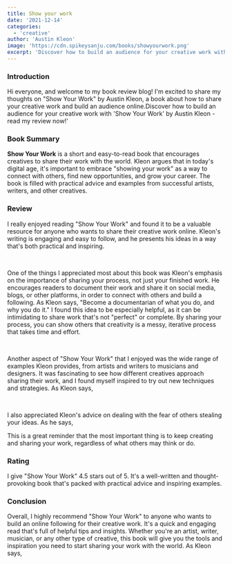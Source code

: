 ```yaml
---
title: Show your work
date: '2021-12-14'
categories:
  - 'creative'
author: 'Austin Kleon'
image: 'https://cdn.spikeysanju.com/books/showyourwork.png'
excerpt: 'Discover how to build an audience for your creative work with Show Your Work by Austin Kleon - read my review now!'
---
```


<script lang="ts">
	import Quote from '$lib/components/quote/Quote.svelte';
</script>

### Introduction

Hi everyone, and welcome to my book review blog! I'm excited to share my thoughts on "Show Your Work" by Austin Kleon, a book about how to share your creative work and build an audience online.Discover how to build an audience for your creative work with 'Show Your Work' by Austin Kleon - read my review now!'

### Book Summary

**Show Your Work** is a short and easy-to-read book that encourages creatives to share their work with the world. Kleon argues that in today's digital age, it's important to embrace "showing your work" as a way to connect with others, find new opportunities, and grow your career. The book is filled with practical advice and examples from successful artists, writers, and other creatives.

### Review

I really enjoyed reading "Show Your Work" and found it to be a valuable resource for anyone who wants to share their creative work online. Kleon's writing is engaging and easy to follow, and he presents his ideas in a way that's both practical and inspiring.

<br/>

One of the things I appreciated most about this book was Kleon's emphasis on the importance of sharing your process, not just your finished work. He encourages readers to document their work and share it on social media, blogs, or other platforms, in order to connect with others and build a following. As Kleon says, "Become a documentarian of what you do, and why you do it." I found this idea to be especially helpful, as it can be intimidating to share work that's not "perfect" or complete. By sharing your process, you can show others that creativity is a messy, iterative process that takes time and effort.

<br/>

Another aspect of "Show Your Work" that I enjoyed was the wide range of examples Kleon provides, from artists and writers to musicians and designers. It was fascinating to see how different creatives approach sharing their work, and I found myself inspired to try out new techniques and strategies. As Kleon says,

<Quote
    		quote="Share what you love, and the people who love the same things will find you."
    		author="Austin Kleon"
    		borderColor="border-yellow-300"
    		textColor="text-gray-900"
    		shadowColor="shadow-yellow-300/20"
    	/>

<br/>

I also appreciated Kleon's advice on dealing with the fear of others stealing your ideas. As he says,
<Quote
    		quote="Don’t worry about people stealing your ideas. If your ideas are any good, you’ll have to ram them down people’s throats."
    		author="Austin Kleon"
    		borderColor="border-yellow-300"
    		textColor="text-gray-900"
    		shadowColor="shadow-yellow-300/20"
    	/>

This is a great reminder that the most important thing is to keep creating and sharing your work, regardless of what others may think or do.

### Rating

I give "Show Your Work" 4.5 stars out of 5. It's a well-written and thought-provoking book that's packed with practical advice and inspiring examples.

### Conclusion

Overall, I highly recommend "Show Your Work" to anyone who wants to build an online following for their creative work. It's a quick and engaging read that's full of helpful tips and insights. Whether you're an artist, writer, musician, or any other type of creative, this book will give you the tools and inspiration you need to start sharing your work with the world. As Kleon says,

<Quote
    		quote="Be open, generous, brave. Show your work, then show some more. Create a feedback loop and learn from the people who care about your stuff."
    		author="Austin Kleon"
    		borderColor="border-yellow-300"
    		textColor="text-gray-900"
    		shadowColor="shadow-yellow-300/20"
    	/>
<br/>
